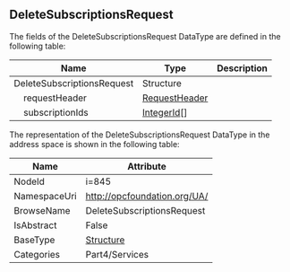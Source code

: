<!-- datatype -->
## DeleteSubscriptionsRequest
  
<!-- end of description -->
The fields of the DeleteSubscriptionsRequest DataType are defined in the following table:  

|Name|Type|Description|
|---|---|---|
|DeleteSubscriptionsRequest|Structure||
|&nbsp;&nbsp;&nbsp;&nbsp;requestHeader|[RequestHeader](../../../Part4/Services/RequestHeader/readme.md)||
|&nbsp;&nbsp;&nbsp;&nbsp;subscriptionIds|[IntegerId](../../../Part4/DataTypes/IntegerId/readme.md)[]||

The representation of the DeleteSubscriptionsRequest DataType in the address space is shown in the following table:  

|Name|Attribute|
|---|---|
|NodeId|i=845|
|NamespaceUri|http://opcfoundation.org/UA/|
|BrowseName|DeleteSubscriptionsRequest|
|IsAbstract|False|
|BaseType|[Structure](../../../Part3/DataTypes/Structure/readme.md)|
|Categories|Part4/Services|

